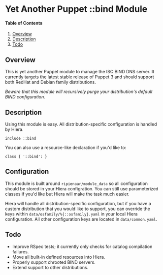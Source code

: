 # Yet Another Puppet ::bind Module

#### Table of Contents

 1. [Overview](#overview)
 2. [Description](#description)
 3. [Todo](#todo)

## Overview

This is yet another Puppet module to manage the ISC BIND DNS server. It currently targets the
latest stable release of Puppet 3 and should support both RedHat and Debian family distributions.

*Beware that this module will recursively purge your distribution's default BIND configuration.*

## Description

Using this module is easy. All distribution-specific configuration is handled by Hiera.

    include ::bind

You can also use a resource-like declaration if you'd like to:

    class { '::bind': }

## Configuration

This module is built around `ripienaar/module_data` so all configuration should be stored in your
Hiera configration. You can still use parameterized classes if you'd like but Hiera will make the
task much easier. 

Hiera will handle all distribution-specific configuration, but if you have a custom distribution
that you would like to support, you can override the keys within `data/osfamily/%{::osfamily}.yaml`
in your local Hiera configuration. All other configuration keys are located in `data/common.yaml`.

## Todo

 * Improve RSpec tests; it currently only checks for catalog compilation failures.
 * Move all built-in defined resources into Hiera.
 * Properly support chrooted BIND servers.
 * Extend support to other distributions.


